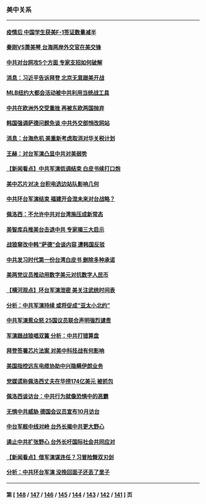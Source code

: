 ### 美中关系
---
#### [疫情后 中国学生获美F-1签证数量减半](../../pages/nf1412576/n13800507.md) 
#### [秦刚VS萧美琴 台海两岸外交官在美交锋](../../pages/nf1412576/n13800556.md) 
#### [中共对台网攻5个方面 专家支招如何破解](../../pages/nf1412576/n13800427.md) 
#### [消息：习近平告诉拜登 北京无意跟美开战](../../pages/nf1412576/n13800541.md) 
#### [MLB纽约大都会活动被中共利用当统战工具](../../pages/nf1412576/n13800126.md) 
#### [中共在欧洲外交受重挫 再被东欧两国抛弃](../../pages/nf1412576/n13800499.md) 
#### [韩国强调萨德问题免谈 中共外交部悄改网站](../../pages/nf1412576/n13800430.md) 
#### [消息：台海危机 美重新考虑取消对华关税计划](../../pages/nf1412576/n13800218.md) 
#### [王赫：对台军演凸显中共对美弱势](../../pages/nf1412576/n13800137.md) 
#### [【新闻看点】中共军演低调结束 白皮书续打口炮](../../pages/nf1412576/n13799806.md) 
#### [美中芯片对决 台积电选边站队影响几何](../../pages/nf1412576/n13800044.md) 
#### [中共环台军演结束 福建开会泄未来对台战略？](../../pages/nf1412576/n13794872.md) 
#### [佩洛西：不允许中共对台湾施压成新常态](../../pages/nf1412576/n13799927.md) 
#### [美智库兵推美台击退中共 专家揭三大启示](../../pages/nf1412576/n13799676.md) 
#### [战狼窜改中韩“萨德”会谈内容 遭韩国反驳](../../pages/nf1412576/n13799823.md) 
#### [中共发习时代第一份台湾白皮书 删除多种承诺](../../pages/nf1412576/n13799640.md) 
#### [美两党议员推动用数字美元对抗数字人民币](../../pages/nf1412576/n13799236.md) 
#### [【横河观点】环台军演泄密 美关注武统时间表](../../pages/nf1412576/n13799105.md) 
#### [分析：中共军演持续 或将促成“亚太小北约”](../../pages/nf1412576/n13798844.md) 
#### [中共军演惹众怒 25国议员联合声明强烈谴责](../../pages/nf1412576/n13799034.md) 
#### [军演跟战狼唱双簧 分析：中共打错算盘](../../pages/nf1412576/n13799011.md) 
#### [拜登签署芯片法案 对美中科技战有何影响](../../pages/nf1412576/n13798973.md) 
#### [美国指控远东电缆协助中兴隐瞒伊朗业务](../../pages/nf1412576/n13798971.md) 
#### [党媒谎称佩洛西丈夫在华捞174亿美元 被抓包](../../pages/nf1412576/n13798845.md) 
#### [佩洛西谈访台：中共行为就像恐惧中的恶霸](../../pages/nf1412576/n13798920.md) 
#### [无惧中共威胁 德国会议员宣布10月访台](../../pages/nf1412576/n13798742.md) 
#### [中台军舰中线对峙 台外长揭中共更大野心](../../pages/nf1412576/n13798740.md) 
#### [遏止中共扩张野心 台外长吁国际社会共同应对](../../pages/nf1412576/n13798621.md) 
#### [【新闻看点】借军演谋连任？习冒险舞双刃剑](../../pages/nf1412576/n13798415.md) 
#### [分析：中共环台军演 没挽回面子还丢了里子](../../pages/nf1412576/n13798433.md) 

---
#### 第 [ [148](./148.md) / [147](./147.md) / [146](./146.md) / [145](./145.md) / [144](./144.md) / [143](./143.md) / [142](./142.md) / [141](./141.md) ] 页

